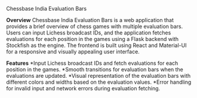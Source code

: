 Chessbase India Evaluation Bars



**Overview**
Chessbase India Evaluation Bars is a web application that provides a brief overview of chess games with multiple evaluation bars. Users can input Lichess broadcast IDs, and the application fetches evaluations for each position in the games using a Flask backend with Stockfish as the engine. The frontend is built using React and Material-UI for a responsive and visually appealing user interface.

**Features**
*Input Lichess broadcast IDs and fetch evaluations for each position in the games.
*Smooth transitions for evaluation bars when the evaluations are updated.
*Visual representation of the evaluation bars with different colors and widths based on the evaluation values.
*Error handling for invalid input and network errors during evaluation fetching.
